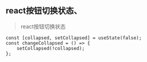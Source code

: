 ## react按钮切换状态、

> react按钮切换状态



```react
const [collapsed, setCollapsed] = useState(false);
const changeCollapsed = () => {
    setCollapsed(!collapsed);
};

```





